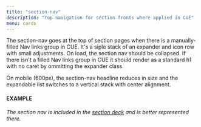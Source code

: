 ```yaml
---
title: "section-nav"
description: "Top navigation for section fronts where applied in CUE"
menu: cards
---
```


The section-nav goes at the top of section pages when there is a manually-filled Nav links group in CUE. It's a siple stack of an expander and icon row with small adjustments. On load, the section nav should be collapsed. If there isn't a filled Nav links group in CUE it should render as a standard h1 with no caret by ommitting the expander class.

On mobile (600px), the section-nav headline reduces in size and the expandable list switches to a vertical stack with center alignment.

#### EXAMPLE

*The section nav is included in the [section deck](../decks/section/) and is better represented there.*
